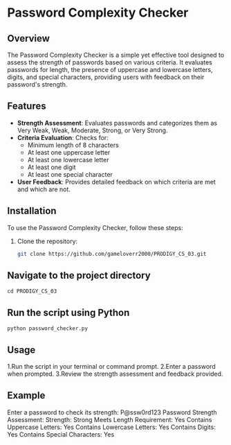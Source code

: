 # Password Complexity Checker

## Overview
The Password Complexity Checker is a simple yet effective tool designed to assess the strength of passwords based on various criteria. It evaluates passwords for length, the presence of uppercase and lowercase letters, digits, and special characters, providing users with feedback on their password's strength.

## Features
- **Strength Assessment**: Evaluates passwords and categorizes them as Very Weak, Weak, Moderate, Strong, or Very Strong.
- **Criteria Evaluation**: Checks for:
  - Minimum length of 8 characters
  - At least one uppercase letter
  - At least one lowercase letter
  - At least one digit
  - At least one special character
- **User Feedback**: Provides detailed feedback on which criteria are met and which are not.

## Installation
To use the Password Complexity Checker, follow these steps:
1. Clone the repository:
   ```bash
   git clone https://github.com/gameloverr2000/PRODIGY_CS_03.git

## Navigate to the project directory
````
cd PRODIGY_CS_03
````

## Run the script using Python
```` 
python password_checker.py
````

## Usage
1.Run the script in your terminal or command prompt.
2.Enter a password when prompted.
3.Review the strength assessment and feedback provided.

## Example
Enter a password to check its strength: P@ssw0rd123
Password Strength Assessment:
Strength: Strong
Meets Length Requirement: Yes
Contains Uppercase Letters: Yes
Contains Lowercase Letters: Yes
Contains Digits: Yes
Contains Special Characters: Yes
